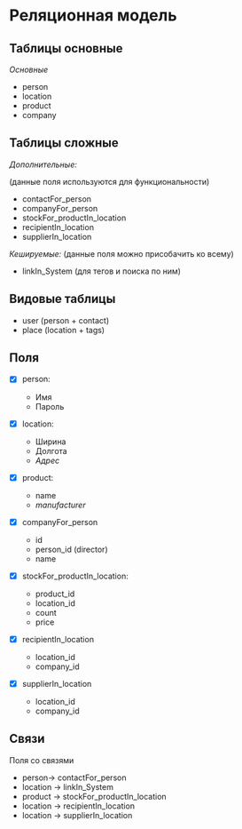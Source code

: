
# Реляционная модель

## Таблицы основные

*Основные*
- person
- location
- product
- company

## Таблицы сложные
*Дополнительные:*

(данные поля используются для функциональности)

- contactFor_person
- companyFor_person
- stockFor_productIn_location
- recipientIn_location
- supplierIn_location

*Кешируемые:*
(данные поля можно присобачить ко всему)
- linkIn_System (для тегов и поиска по ним)

## Видовые таблицы

- user (person + contact)
- place (location + tags)


## Поля

- [x] person:
  - Имя
  - Пароль

- [x] location:
  - Ширина
  - Долгота
  - *Адрес*

- [x] product:
  - name
  - *manufacturer*

- [x] companyFor_person
  - id
  - person_id (director)
  - name

- [X] stockFor_productIn_location:
  - product_id
  - location_id
  - count
  - price

- [x] recipientIn_location
  - location_id
  - company_id

- [x] supplierIn_location
  - location_id
  - company_id


## Связи

Поля со связями
- person-> contactFor_person
- location -> linkIn_System
- product -> stockFor_productIn_location
- location -> recipientIn_location
- location -> supplierIn_location